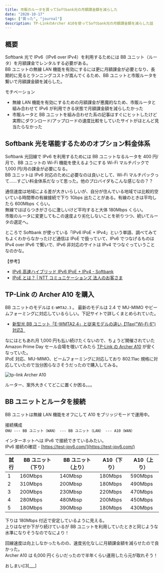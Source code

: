 ```yaml
---
title: 市販のルータを買ってSoftbank光の月額課金額を減らした
date: "2020-10-17"
tags: ["買った", "journal"]
description: TP-LinkのArcher A10を使ってSoftbank光の月額課金額を減らした話
---
```


## 概要

Softbank 光で IPv6（IPv6 over IPv4）を利用するためには BB ユニット（ルータ）を月額課金でレンタルする必要がある。  
BB ユニットの無線 LAN 機能を有効にするには更に月額課金が必要となり、長期的に見るとランニングコストが嵩んでくるため、BB ユニットと市販ルータを繋いで月額課金額を減らした。

モチベーション

- 無線 LAN 機能を有効にするための月額課金が悪魔的なため、市販ルータと組み合わせて IPv6 が利用できる状態で月額課金額を減らしたかった
- 市販ルータと BB ユニットを組み合わせた系の記事はすぐにヒットしたけど実際にダウンロード/アップロードの速度比較をしていたサイトがほとんど見当たらなかった

## Softbank 光を堪能するためのオプション料金体系

Softbank 光回線で IPv6 を利用するためには BB ユニットなるルータを 400 円/月で、BB ユニットの Wi-Fi 機能を使えるようにする Wi-Fi マルチパックで 1,000 円/月の課金が必要になる。  
BB ユニットは IPv6 対応のために必要なのは良いとして、Wi-Fi マルチパックって……すごい料金体系だなって思った。他のプロバイダもこんな感じなの？？

通信速度は地域による差が大きいらしいが、自分が住んでいる地域では比較的空いている時間帯の有線接続で下り 1Gbps 出たことがある。有線のときは平均したら 600Mbps くらい。  
無線ではばらつきがさらに激しいけど平均すると大体 180Mbps くらい。  
市販のルータに変更してもこの速度より劣化しないことを祈りつつ、続いてルータの選定へ。

ところで Softbank が使っている「IPv6 IPoE + IPv4」という単語、調べてみてもよくわからなかったけど通信は IPoE で扱っていて、IPv6 でつなげるものは IPv4 over IPv6 で繋いで、IPv6 非対応のサイトは IPv4 でつなぐっていうことなのかな。

【参考】

- [IPv6 高速ハイブリッド IPv6 IPoE + IPv4 - Softbank](https://www.softbank.jp/ybb/hikari/ipv6/)
- [IPoE とは？ | NTT コミュニケーションズ 法人のお客さま](https://www.ntt.com/business/services/network/internet-connect/ocn-business/ftth/know.html)

## TP-Link の Archer A10 を購入

BB ユニットのモデルは `E-WMTA2.3` 。
最新のモデルは 2.4 で MU-MIMO やビームフォーミングに対応しているらしい。下記サイトで詳しくまとめられていた。

- [新型光 BB ユニット「E-WMTA2.4」と従来モデルの違い【11ax("Wi-Fi 6")対応】](https://24wireless.info/softbank-ewmta-24-differences)

なにはともあれ月 1,000 円も払い続けたくないので、ちょうど開催されていた Amazon Prime Day セール会場を覗いてみたら [TP-Link の Archer A10](https://www.tp-link.com/jp/home-networking/wifi-router/archer-a10/) が安くなっていた。  
IPoE 対応、MU-MIMO、ビームフォーミングに対応しており 802.11ac 規格に対応していたので当分困らなさそうだったので購入してみる。

![tp-link Archer A10](https://i.gyazo.com/f65316c1f89a42b8700aac3ed2a042d8.jpg "ビオフェルミンとArcher A10")

ルーター、案外大きくてどこに置くか困る。。。

## BB ユニットとルータを接続

BB ユニットは無線 LAN 機能をオフにして A10 をブリッジモードで運用中。

接続構成  
`ONU --- BB ユニット（WAN） --- BB ユニット（LAN） --- A10（WAN）`

インターネットへは IPv6 で接続できているみたい。  
IPv6 接続の確認 - [https://test-ipv6.com/](https://test-ipv6.com/)

| 試行 | BB ユニット（下り） | BB ユニット（上り） | A10（下り） | A10（上り） |
| ---- | ------------------- | ------------------- | ----------- | ----------- |
| 1    | 160Mbps             | 140Mbsp             | 180Mbps     | 590Mbps     |
| 2    | 310Mbps             | 200Mbsp             | 180Mbps     | 490Mbps     |
| 3    | 200Mbps             | 230Mbsp             | 220Mbps     | 470Mbps     |
| 4    | 280Mbps             | 480Mbsp             | 200Mbps     | 450Mbps     |
| 5    | 180Mbps             | 390Mbsp             | 180Mbps     | 430Mbps     |

下りは 180Mbps 付近で安定しているように見える。  
上りはなぜか下がり続けているが BB ユニットを利用していたときと同じような水準になりそうなのでなにより！

回線速度は向上しなかったものの、速度劣化なしに月額課金額を減らせたので良かった。  
Archer A10 は 6,000 円くらいだったので半年くらい運用したら元が取れそう！

おしまい(¦3[___]
